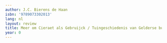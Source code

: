 ```yaml
---
author: J.C. Bierens de Haan
isbn: '9789073302013'
lang: nl
layout: review
title: Meer om Cieraet als Gebruijck / Tuingeschiedenis van Gelderse buitenplaatsen
year: 0
---
```


